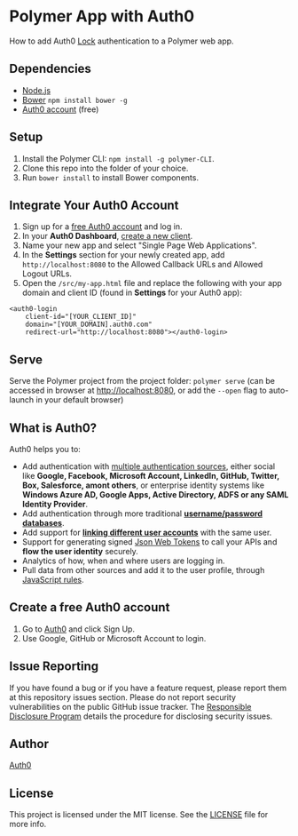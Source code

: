 # Polymer App with Auth0

How to add Auth0 [Lock](https://auth0.com/docs/libraries/lock) authentication to a Polymer web app.

## Dependencies

* [Node.js](http://nodejs.org)
* [Bower](http://bower.io) `npm install bower -g`
* [Auth0 account](https://auth0.com/pricing) (free)

## Setup

1. Install the Polymer CLI: `npm install -g polymer-CLI`.
2. Clone this repo into the folder of your choice.
3. Run `bower install` to install Bower components.

## Integrate Your Auth0 Account

1. Sign up for a [free Auth0 account](https://auth0.com/pricing) and log in.
2. In your **Auth0 Dashboard**, [create a new client](https://manage.auth0.com/#/clients/create).
3. Name your new app and select "Single Page Web Applications".
4. In the **Settings** section for your newly created app, add `http://localhost:8080` to the Allowed Callback URLs and Allowed Logout URLs.
5. Open the `/src/my-app.html` file and replace the following with your app domain and client ID (found in **Settings** for your Auth0 app):
```
<auth0-login 
	client-id="[YOUR_CLIENT_ID]" 
	domain="[YOUR_DOMAIN].auth0.com" 
	redirect-url="http://localhost:8080"></auth0-login>
```

## Serve

Serve the Polymer project from the project folder: `polymer serve` (can be accessed in browser at [http://localhost:8080](http://localhost:8080), or add the `--open` flag to auto-launch in your default browser)

## What is Auth0?

Auth0 helps you to:

* Add authentication with [multiple authentication sources](https://docs.auth0.com/identityproviders), either social like **Google, Facebook, Microsoft Account, LinkedIn, GitHub, Twitter, Box, Salesforce, amont others**, or enterprise identity systems like **Windows Azure AD, Google Apps, Active Directory, ADFS or any SAML Identity Provider**.
* Add authentication through more traditional **[username/password databases](https://docs.auth0.com/mysql-connection-tutorial)**.
* Add support for **[linking different user accounts](https://docs.auth0.com/link-accounts)** with the same user.
* Support for generating signed [Json Web Tokens](https://docs.auth0.com/jwt) to call your APIs and **flow the user identity** securely.
* Analytics of how, when and where users are logging in.
* Pull data from other sources and add it to the user profile, through [JavaScript rules](https://docs.auth0.com/rules).

## Create a free Auth0 account

1. Go to [Auth0](https://auth0.com/signup) and click Sign Up.
2. Use Google, GitHub or Microsoft Account to login.

## Issue Reporting

If you have found a bug or if you have a feature request, please report them at this repository issues section. Please do not report security vulnerabilities on the public GitHub issue tracker. The [Responsible Disclosure Program](https://auth0.com/whitehat) details the procedure for disclosing security issues.

## Author

[Auth0](auth0.com)

## License

This project is licensed under the MIT license. See the [LICENSE](LICENSE) file for more info.